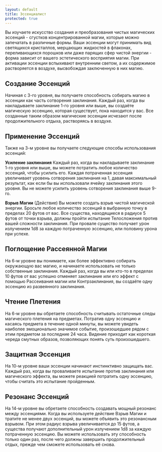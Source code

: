 ```yaml
---
layout: default
title: Эссенциалист
protected: true
---
```


Вы изучаете искусство создания и преобразования чистых магических эссенций - сгустков концентрированной магии, которые можно запечатать в различные формы. Ваши эссенции могут принимать вид светящихся кристаллов, мерцающих жидкостей в флаконах, переливающихся порошков или даже парящих сфер чистой энергии - форма зависит от вашего эстетического восприятия магии. При активации эссенции вспыхивают внутренним светом, а их содержимое растворяется в воздухе, высвобождая заключенную в них магию.

## Создание Эссенций
Начиная с 3-го уровня, вы получаете способность собирать магию в эссенции как часть сотворения заклинания. Каждый раз, когда вы накладываете заклинание 1-го уровня или выше, вы создаёте магическую эссенцию, которая существует, пока находится у вас. Все созданные таким образом магические эссенции исчезают после продолжительного отдыха, растворяясь в воздухе.

## Применение Эссенций
Также на 3-м уровне вы получаете следующие способы использования эссенций:

**Усиление заклинания**
Каждый раз, когда вы накладываете заклинание 1-го уровня или выше, вы можете потратить любое количество эссенций, чтобы усилить его. Каждая потраченная эссенция увеличивает уровень сотворения заклинания на 1, давая максимальный результат, как если бы вы использовали ячейку заклинания этого уровня. Вы не можете усилить уровень сотворения заклинания выше 9-го.

**Взрыв Магии** (Действие)
Вы можете создать взрыв чистой магической энергии. Бросьте любое количество эссенций в выбранную точку в пределах 20 футов от вас.
Все существа, находящиеся в радиусе 5 футов от точки взрыва, должны пройти испытание Телосложения против вашей сложности заклинания. При провале существо получает урон излучением 1d8 за каждую потраченную эссенцию, или половину урона при успехе.

## Поглощение Рассеянной Магии
На 6-м уровне вы понимаете, как более эффективно собирать окружающую вас магию, и начинаете использовать не только собственные заклинания. Каждый раз, когда вы или кто-то в пределах 10 футов от вас успешно отменяет заклинание или его эффект с помощью Рассеивания магии или Контрзаклинания, вы создаёте одну эссенцию из развеянного заклинания.

## Чтение Плетения
На 6-м уровне вы обретаете способность считывать остаточные следы магического плетения на предметах. Потратив одну эссенцию и касаясь предмета в течение одной минуты, вы можете увидеть наиболее эмоционально значимое событие, произошедшее рядом с этим предметом за последние 24 часа. Видение приходит как короткая череда смутных образов, позволяющих понять суть произошедшего.

## Защитная Эссенция
На 10-м уровне ваши эссенции начинают инстинктивно защищать вас. Каждый раз, когда вы проваливаете испытание против заклинания или магического эффекта, вы можете реакцией потратить одну эссенцию, чтобы считать это испытание пройденным.

## Резонанс Эссенций
На 14-м уровне вы обретаете способность создавать мощный резонанс между эссенциями. Когда вы используете действие Взрыв Магии и тратите не менее двух эссенций, вы можете объявить это резонансным взрывом. При этом радиус взрыва увеличивается до 15 футов, а существа получают дополнительный урон излучением 1d8 за каждую потраченную эссенцию. Вы можете использовать эту способность только один раз, после чего должны завершить продолжительный отдых, прежде чем сможете использовать её снова.
